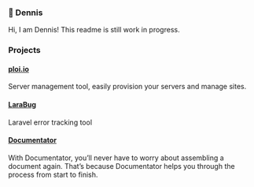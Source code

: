 ### 👋 Dennis

Hi, I am Dennis! This readme is still work in progress.
 
### Projects
#### [ploi.io](https://ploi.io)
Server management tool, easily provision your servers and manage sites.

#### [LaraBug](https://www.larabug.com)
Laravel error tracking tool

#### [Documentator](https://documentator.io)
With Documentator, you’ll never have to worry about assembling a document again. That’s because Documentator helps you through the process from start to finish.


